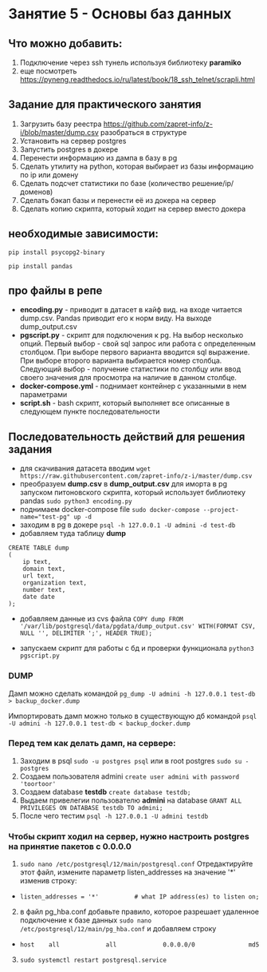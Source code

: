 # Занятие 5 - Основы баз данных
## Что можно добавить:
1) Подключение через ssh тунель используя библиотеку **paramiko**
2) еще посмотреть https://pyneng.readthedocs.io/ru/latest/book/18_ssh_telnet/scrapli.html
## Задание для практического занятия
1) Загрузить базу реестра https://github.com/zapret-info/z-i/blob/master/dump.csv разобраться в структуре
2) Установить на сервер postgres 
3) Запустить postgres в докере
4) Перенести информацию из дампа в базу в pg 
5) Сделать утилиту на python, которая выбирает из базы информацию по ip или домену
6) Сделать подсчет статистики по базе (количество решение/ip/доменов)
7) Сделать бэкап базы и перенести её из докера на сервер
8) Сделать копию скрипта, который ходит на сервер вместо докера

## необходимые зависимости:
`pip install psycopg2-binary`

`pip install pandas`

## про файлы в репе
- **encoding.py** - приводит в датасет в кайф вид. на входе читается dump.csv. Pandas приводит его к норм виду. На выходе dump_output.csv
- **pgscript.py** - скрипт для подключения к pg. На выбор несколько опций. Первый выбор - свой sql запрос или работа с определенным столбцом. При выборе первого варианта вводится sql выражение. При выборе второго варианта выбирается номер столбца. Следующий выбор - получение статистики по столбцу или ввод своего значения для просмотра на наличие в данном столбце.
- **docker-compose.yml** - поднимает контейнер с указанными в нем параметрами 
- **script.sh** - bash скрипт, который выполняет все описанные в следующем пункте последовательности

## Последовательность действий для решения задания

- для скачивания датасета вводим `wget https://raw.githubusercontent.com/zapret-info/z-i/master/dump.csv`
- преобразуем **dump.csv** в **dump_output.csv** для иморта в pg запуском питоновского скрипта, который использует библиотеку pandas `sudo python3 encoding.py`
- поднимаем docker-compose file `sudo docker-compose --project-name="test-pg" up -d`
- заходим в pg в докере `psql -h 127.0.0.1 -U admini -d test-db`
- добавляем туда таблицу **dump**
```
CREATE TABLE dump 
(                       
    ip text,
    domain text,
    url text,
    organization text,
    number text,
    date date
);
```
- добавляем данные из cvs файла
`COPY dump FROM '/var/lib/postgresql/data/pgdata/dump_output.csv' WITH(FORMAT CSV, NULL '', DELIMITER ';', HEADER TRUE);`

- запускаем скрипт для работы с бд и проверки функционала `python3 pgscript.py`

### DUMP
Дамп можно сделать командой `pg_dump -U admini -h 127.0.0.1 test-db > backup_docker.dump`

Импортировать дамп можно только в существующую дб командой `psql -U admini -h 127.0.0.1 test-db < backup_docker.dump`

### Перед тем как делать дамп, на сервере:
1) Заходим в psql `sudo -u postgres psql` или в root postgres `sudo su - postgres`  
2) Создаем пользователя admini `create user admini with password 'toortoor'`
3) Создаем database **testdb** `create database testdb;`
4) Выдаем привелегии пользователю **admini** на database `GRANT ALL PRIVILEGES ON DATABASE testdb TO admini;`
5) После чего тестим `psql -h 127.0.0.1 -U admini testdb`

### Чтобы скрипт ходил на сервер, нужно настроить postgres на принятие пакетов с 0.0.0.0
1) `sudo nano /etc/postgresql/12/main/postgresql.conf`
Отредактируйте этот файл, измените параметр listen_addresses на значение '*' изменив строку: 

- `listen_addresses = '*'          # what IP address(es) to listen on;`

2) в файл pg_hba.conf добавьте правило, которое разрешает удаленное подключение к базе данных `sudo nano /etc/postgresql/12/main/pg_hba.conf` 
 и добавляем строку
- `host    all             all             0.0.0.0/0               md5`

3) `sudo systemctl restart postgresql.service`